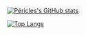

[![Péricles's GitHub stats](https://github-readme-stats.vercel.app/api?username=jerry-523&show_icons=true&theme=tokyonight)](https://github.com/jerry-523/github-readme-stats)

[![Top Langs](https://github-readme-stats.vercel.app/api/top-langs/?username=jerry-523&layout=compact&theme=tokyonight)](https://github.com/jerry-523/github-readme-stats)
<!--
**Jerry-523/Jerry-523** is a ✨ _special_ ✨ repository because its `README.md` (this file) appears on your GitHub profile
Here are some ideas to get you started:

- 🔭 I’m currently working on ...
- 🌱 I’m currently learning ...
- 👯 I’m looking to collaborate on ...
- 🤔 I’m looking for help with ...
- 💬 Ask me about ...
- 📫 How to reach me: ...
- 😄 Pronouns: ...
- ⚡ Fun fact: ...
-->

